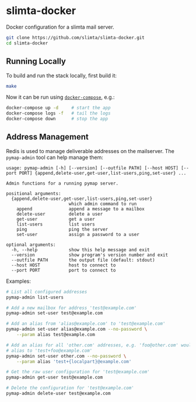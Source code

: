 # slimta-docker

Docker configuration for a slimta mail server.

```bash
git clone https://github.com/slimta/slimta-docker.git
cd slimta-docker
```

## Running Locally

To build and run the stack locally, first build it:

```bash
make
```

Now it can be run using [`docker-compose`][1], e.g.:

```bash
docker-compose up -d     # start the app
docker-compose logs -f   # tail the logs
docker-compose down      # stop the app
```

## Address Management

Redis is used to manage deliverable addresses on the mailserver. The
`pymap-admin` tool can help manage them:

```
usage: pymap-admin [-h] [--version] [--outfile PATH] [--host HOST] [--port PORT] {append,delete-user,get-user,list-users,ping,set-user} ...

Admin functions for a running pymap server.

positional arguments:
  {append,delete-user,get-user,list-users,ping,set-user}
                        which admin command to run
    append              append a message to a mailbox
    delete-user         delete a user
    get-user            get a user
    list-users          list users
    ping                ping the server
    set-user            assign a password to a user

optional arguments:
  -h, --help            show this help message and exit
  --version             show program's version number and exit
  --outfile PATH        the output file (default: stdout)
  --host HOST           host to connect to
  --port PORT           port to connect to
```

Examples:

```bash
# List all configured addresses
pymap-admin list-users

# Add a new mailbox for address 'test@example.com'
pymap-admin set-user test@example.com

# Add an alias from 'alias@example.com' to 'test@example.com'
pymap-admin set-user alias@example.com --no-password \
    --param alias test@example.com

# Add an alias for all 'other.com' addresses, e.g. 'foo@other.com' would
# alias to 'test+foo@example.com'
pymap-admin set-user other.com --no-password \
    --param alias 'test+{localpart}@example.com'

# Get the raw user configuration for 'test@example.com'
pymap-admin get-user test@example.com

# Delete the configuration for 'test@example.com'
pymap-admin delete-user test@example.com
```

[1]: https://docs.docker.com/compose/reference/
